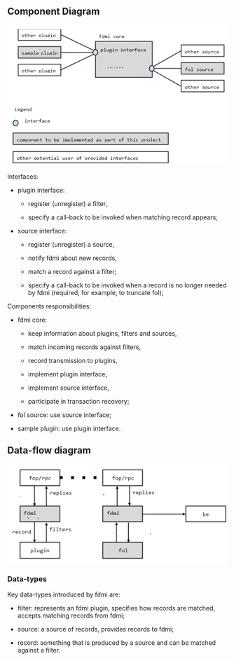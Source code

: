 ## Component Diagram
![image](./images/component-digram.PNG)

Interfaces:

  * plugin interface:  

    * register (unregister) a filter,  

    * specify a call-back to be invoked when matching record appears;

  * source interface:

    * register (unregister) a source,

    * notify fdmi about new records,

    * match a record against a filter;

    * specify a call-back to be invoked when a record is no longer needed by fdmi (required, for example, to truncate fol);



Components responsibilities:

  * fdmi core:

    * keep information about plugins, filters and sources,

    * match incoming records against filters,

    * record transmission to plugins,

    * implement plugin interface,

    * implement source interface,

    * participate in transaction recovery;

  * fol source: use source interface;

  * sample plugin: use plugin interface.   


## Data-flow diagram   

![image](./images/data-flow-digram.PNG)  

### Data-types

Key data-types introduced by fdmi are:

* filter: represents an fdmi plugin, specifies how records are matched, accepts matching records from fdmi;

* source: a source of records, provides records to fdmi;

* record: something that is produced by a source and can be matched against a filter.
